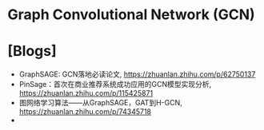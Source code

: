 # Graph Convolutional Network (GCN)

# [Blogs]
+ GraphSAGE: GCN落地必读论文, https://zhuanlan.zhihu.com/p/62750137
+ PinSage：首次在商业推荐系统成功应用的GCN模型实现分析, https://zhuanlan.zhihu.com/p/115425871
+ 图网络学习算法——从GraphSAGE，GAT到H-GCN, https://zhuanlan.zhihu.com/p/74345718
+ 
